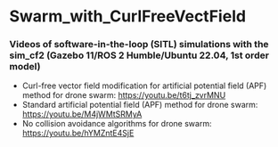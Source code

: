 # Swarm_with_CurlFreeVectField

### Videos of software-in-the-loop (SITL) simulations with the sim_cf2 (Gazebo 11/ROS 2 Humble/Ubuntu 22.04, 1st order model)

- Curl-free vector field modification for artificial potential field (APF) method for drone swarm: https://youtu.be/t6tj_zvrMNU  
- Standard artificial potential field (APF) method for drone swarm: https://youtu.be/M4jWMtSRMyA  
- No collision avoidance algorithms for drone swarm: https://youtu.be/hYMZntE4SjE 
